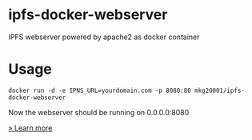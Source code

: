 # ipfs-docker-webserver
IPFS webserver powered by apache2 as docker container

# Usage
`docker run -d -e IPNS_URL=yourdomain.com -p 8080:80 mkg20001/ipfs-docker-webserver`

Now the webserver should be running on 0.0.0.0:8080

[ » Learn more ](https://github.com/ipfs/examples/tree/master/examples/websites)
